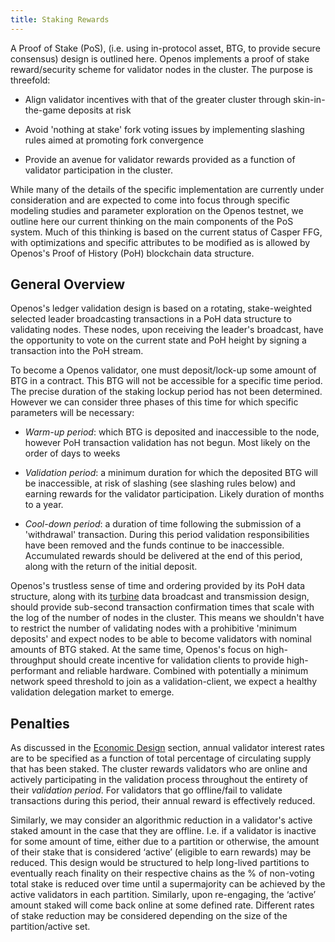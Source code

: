 ```yaml
---
title: Staking Rewards
---
```


A Proof of Stake \(PoS\), \(i.e. using in-protocol asset, BTG, to provide secure consensus\) design is outlined here. Openos implements a proof of stake reward/security scheme for validator nodes in the cluster. The purpose is threefold:

- Align validator incentives with that of the greater cluster through skin-in-the-game deposits at risk

- Avoid 'nothing at stake' fork voting issues by implementing slashing rules aimed at promoting fork convergence

- Provide an avenue for validator rewards provided as a function of validator participation in the cluster.

While many of the details of the specific implementation are currently under consideration and are expected to come into focus through specific modeling studies and parameter exploration on the Openos testnet, we outline here our current thinking on the main components of the PoS system. Much of this thinking is based on the current status of Casper FFG, with optimizations and specific attributes to be modified as is allowed by Openos's Proof of History \(PoH\) blockchain data structure.

## General Overview

Openos's ledger validation design is based on a rotating, stake-weighted selected leader broadcasting transactions in a PoH data structure to validating nodes. These nodes, upon receiving the leader's broadcast, have the opportunity to vote on the current state and PoH height by signing a transaction into the PoH stream.

To become a Openos validator, one must deposit/lock-up some amount of BTG in a contract. This BTG will not be accessible for a specific time period. The precise duration of the staking lockup period has not been determined. However we can consider three phases of this time for which specific parameters will be necessary:

- _Warm-up period_: which BTG is deposited and inaccessible to the node, however PoH transaction validation has not begun. Most likely on the order of days to weeks

- _Validation period_: a minimum duration for which the deposited BTG will be inaccessible, at risk of slashing \(see slashing rules below\) and earning rewards for the validator participation. Likely duration of months to a year.

- _Cool-down period_: a duration of time following the submission of a 'withdrawal' transaction. During this period validation responsibilities have been removed and the funds continue to be inaccessible. Accumulated rewards should be delivered at the end of this period, along with the return of the initial deposit.

Openos's trustless sense of time and ordering provided by its PoH data structure, along with its [turbine](https://www.youtube.com/watch?v=qt_gDRXHrHQ&t=1s) data broadcast and transmission design, should provide sub-second transaction confirmation times that scale with the log of the number of nodes in the cluster. This means we shouldn't have to restrict the number of validating nodes with a prohibitive 'minimum deposits' and expect nodes to be able to become validators with nominal amounts of BTG staked. At the same time, Openos's focus on high-throughput should create incentive for validation clients to provide high-performant and reliable hardware. Combined with potentially a minimum network speed threshold to join as a validation-client, we expect a healthy validation delegation market to emerge.

## Penalties

As discussed in the [Economic Design](ed_overview/ed_overview.md) section, annual validator interest rates are to be specified as a function of total percentage of circulating supply that has been staked. The cluster rewards validators who are online and actively participating in the validation process throughout the entirety of their _validation period_. For validators that go offline/fail to validate transactions during this period, their annual reward is effectively reduced.

Similarly, we may consider an algorithmic reduction in a validator's active staked amount in the case that they are offline. I.e. if a validator is inactive for some amount of time, either due to a partition or otherwise, the amount of their stake that is considered ‘active’ \(eligible to earn rewards\) may be reduced. This design would be structured to help long-lived partitions to eventually reach finality on their respective chains as the % of non-voting total stake is reduced over time until a supermajority can be achieved by the active validators in each partition. Similarly, upon re-engaging, the ‘active’ amount staked will come back online at some defined rate. Different rates of stake reduction may be considered depending on the size of the partition/active set.
